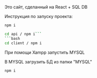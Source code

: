 Это сайт, сделанный на React + SQL DB

Инструкция по запуску проекта:

```bash
npm i 
```
```bash
cd api / npm i```
```bash
cd client / npm i 
```
При помощи Xampp запустить MYSQL 

В MYSQL загрузить БД из папки "MYSQL"


```bash
npm i 
```
